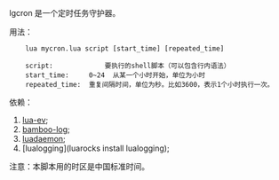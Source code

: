 
lgcron 是一个定时任务守护器。

用法：
```
    lua mycron.lua script [start_time] [repeated_time]

    script:             要执行的shell脚本（可以包含行内语法）
    start_time:  	0~24  从某一个小时开始，单位为小时
    repeated_time:	重复间隔时间，单位为秒。比如3600，表示1个小时执行一次。 
```

依赖：

1. [lua-ev](https://github.com/brimworks/lua-ev);
2. [bamboo-log](https://github.com/daogangtang/bamboo-log);
3. [luadaemon](https://github.com/smherwig/lua-daemon.git);
4. [lualogging](luarocks install lualogging);



注意：本脚本用的时区是中国标准时间。

